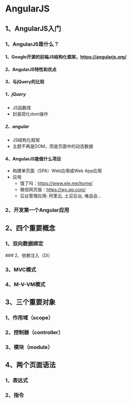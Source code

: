 # AngularJS

## 1、AngularJS入门

### 1、AngularJS是什么？

#### 1、Google开源的前端JS结构化框架，https://angularjs.org/

#### 2、AngularJS特性和优点

#### 3、与jQuery的比较

##### 1、jQuery

-   JS函数库
-   封装简化dom操作

##### 2、angular

-   JS结构化框架
-   主题不再是DOM，而是页面中的动态数据

#### 4、AngularJS能做什么项目

-   构建单页面（SPA）Web应用或Web App应用
-   应用
    -   饿了吗：https://www.ele.me/home/
    -   微信网页版：https://wx.qq.com/
    -   后台管理应用: 阿里云, 土豆后台, 唯品会...

### 2、开发第一个Angular应用

## 2、四个重要概念

### 1、双向数据绑定

### 2、依赖注入（DI）

### 3、MVC模式

### 4、M-V-VM模式

## 3、三个重要对象

### 1、作用域（scope）

### 2、控制器（controller）

### 3、模块（module）

## 4、两个页面语法

### 1、表达式

### 2、指令